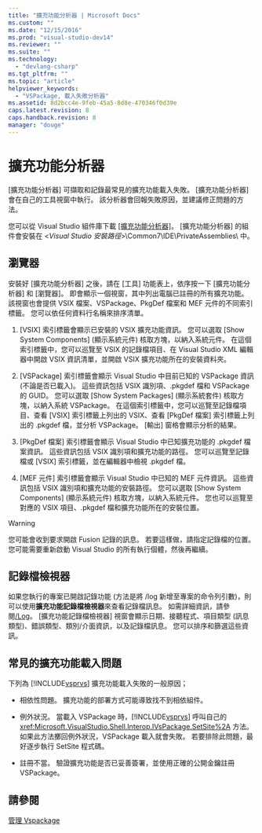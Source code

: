 ```yaml
---
title: "擴充功能分析器 | Microsoft Docs"
ms.custom: ""
ms.date: "12/15/2016"
ms.prod: "visual-studio-dev14"
ms.reviewer: ""
ms.suite: ""
ms.technology: 
  - "devlang-csharp"
ms.tgt_pltfrm: ""
ms.topic: "article"
helpviewer_keywords: 
  - "VSPackage, 載入失敗分析器"
ms.assetid: 8d2bcc4e-9feb-45a5-8d8e-470346f0d39e
caps.latest.revision: 8
caps.handback.revision: 8
manager: "douge"
---
```

# 擴充功能分析器
\[擴充功能分析器\] 可擷取和記錄最常見的擴充功能載入失敗。 \[擴充功能分析器\] 會在自己的工具視窗中執行。 該分析器會回報失敗原因，並建議修正問題的方法。  
  
 您可以從 Visual Studio 組件庫下載 [\[擴充功能分析器\]](http://go.microsoft.com/fwlink/?LinkId=205840)。 \[擴充功能分析器\] 的組件會安裝在 \<*Visual Studio 安裝路徑*\>\\Common7\\IDE\\PrivateAssemblies\\ 中。  
  
## 瀏覽器  
 安裝好 \[擴充功能分析器\] 之後，請在 \[工具\] 功能表上，依序按一下 \[擴充功能分析器\] 和 \[瀏覽器\]。 即會顯示一個視窗，其中列出電腦已註冊的所有擴充功能。 該視窗也會提供 VSIX 檔案、VSPackage、PkgDef 檔案和 MEF 元件的不同索引標籤。 您可以依任何資料行名稱來排序清單。  
  
1.  \[VSIX\] 索引標籤會顯示已安裝的 VSIX 擴充功能資訊。 您可以選取 \[Show System Components\] \(顯示系統元件\) 核取方塊，以納入系統元件。 在這個索引標籤中，您可以巡覽至 VSIX 的記錄檔項目、在 Visual Studio XML 編輯器中開啟 VSIX 資訊清單，並開啟 VSIX 擴充功能所在的安裝資料夾。  
  
2.  \[VSPackage\] 索引標籤會顯示 Visual Studio 中目前已知的 VSPackage 資訊 \(不論是否已載入\)。 這些資訊包括 VSIX 識別項、.pkgdef 檔和 VSPackage 的 GUID。 您可以選取 \[Show System Packages\] \(顯示系統套件\) 核取方塊，以納入系統 VSPackage。 在這個索引標籤中，您可以巡覽至記錄檔項目、查看 \[VSIX\] 索引標籤上列出的 VSIX、查看 \[PkgDef 檔案\] 索引標籤上列出的 .pkgdef 檔，並分析 VSPackage。 \[輸出\] 窗格會顯示分析的結果。  
  
3.  \[PkgDef 檔案\] 索引標籤會顯示 Visual Studio 中已知擴充功能的 .pkgdef 檔案資訊。 這些資訊包括 VSIX 識別項和擴充功能的路徑。 您可以巡覽至記錄檔或 \[VSIX\] 索引標籤，並在編輯器中檢視 .pkgdef 檔。  
  
4.  \[MEF 元件\] 索引標籤會顯示 Visual Studio 中已知的 MEF 元件資訊。 這些資訊包括 VSIX 識別項和擴充功能的安裝路徑。 您可以選取 \[Show System Components\] \(顯示系統元件\) 核取方塊，以納入系統元件。 您也可以巡覽至對應的 VSIX 項目、.pkgdef 檔和擴充功能所在的安裝位置。  
  
> [!WARNING]
>  您可能會收到要求開啟 Fusion 記錄的訊息。 若要這樣做，請指定記錄檔的位置。 您可能需要重新啟動 Visual Studio 的所有執行個體，然後再繼續。  
  
## 記錄檔檢視器  
 如果您執行的專案已開啟記錄功能 \(方法是將 \/log 新增至專案的命令列引數\)，則可以使用**擴充功能記錄檔檢視器**來查看記錄檔訊息。 如需詳細資訊，請參閱[\/Log](../ide/reference/log-devenv-exe.md)。 \[擴充功能記錄檔檢視器\] 視窗會顯示日期、接聽程式、項目類型 \(訊息類型\)、錯誤類型、類別\/介面資訊，以及記錄檔訊息。 您可以排序和篩選這些資訊。  
  
## 常見的擴充功能載入問題  
 下列為 [!INCLUDE[vsprvs](../code-quality/includes/vsprvs_md.md)] 擴充功能載入失敗的一般原因；  
  
-   相依性問題。 擴充功能的部署方式可能導致找不到相依組件。  
  
-   例外狀況。 當載入 VSPackage 時，[!INCLUDE[vsprvs](../code-quality/includes/vsprvs_md.md)] 呼叫自己的 <xref:Microsoft.VisualStudio.Shell.Interop.IVsPackage.SetSite%2A> 方法。 如果此方法擲回例外狀況，VSPackage 載入就會失敗。 若要排除此問題，最好逐步執行 SetSite 程式碼。  
  
-   註冊不當。 驗證擴充功能是否已妥善簽署，並使用正確的公開金鑰註冊 VSPackage。  
  
## 請參閱  
 [管理 Vspackage](../extensibility/managing-vspackages.md)